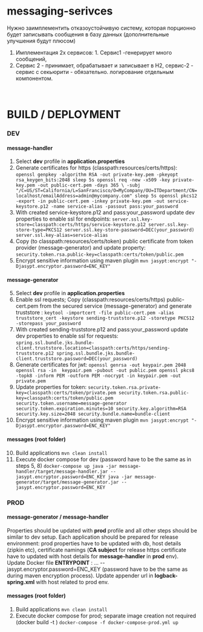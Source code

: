 # messaging-serivces
Нужно заимплементить отказоустойчивую систему, которая порционно будет записывать сообщения в базу данных (дополнительные улучшения будут плюсом)
1. Имплементация 2х сервисов: 1. Сервис1 -генерирует много сообщений,  
2. Сервис 2 - принимает, обрабатывает и записывает в Н2, сервис-2 - сервис с секьюрити - обязательно. 
логирование отдельным компонентом.
<br/>
<p align="center">
  <!-- <img src="https://github.com/Balagurovskiy/messaging-serivces/blob/7e1208cd0261b88d39befb6e51bfce953e1275e7/schema.jpg" title="hover text"> -->
</p>


# BUILD / DEPLOYMENT
### DEV
#### message-handler
1. Select **dev** profile in **application.properties**
2. Generate certificates for https (classpath:resources/certs/https):
``
   openssl genpkey -algorithm RSA -out private-key.pem -pkeyopt rsa_keygen_bits:2048
   sleep 5s
   openssl req -new -x509 -key private-key.pem -out public-cert.pem -days 365 \
   -subj "/C=US/ST=California/L=SanFrancisco/O=MyCompany/OU=ITDepartment/CN=localhost/emailAddress=admin@mycompany.com"
   sleep 5s
   openssl pkcs12 -export -in public-cert.pem -inkey private-key.pem -out service-keystore.p12 -name service-alias -passout pass:your_password
``
3. With created service-keystore.p12 and pass:your_password update dev properties to enable ssl for endpoints:
``
   server.ssl.key-store=classpath:certs/https/service-keystore.p12
   server.ssl.key-store-type=PKCS12
   server.ssl.key-store-password=DEC(your_password)
   server.ssl.key-alias=service-alias
``
4. Copy (to classpath:resources/certs/token) public certificate from token provider (message-generator) and update property:
``
   security.token.rsa.public-key=classpath:certs/token/public.pem
``
5. Encrypt sensitive information using maven plugin
   ``
   mvn jasypt:encrypt "-Djasypt.encryptor.password=ENC_KEY"
   ``
#### message-generator
5. Select **dev** profile in **application.properties**
6. Enable ssl requests; Copy (classpath:resources/certs/https) public-cert.pem from the secured service (message-generator) and 
generate truststore :
``
   keytool -importcert -file public-cert.pem -alias truststore_cert -keystore sending-truststore.p12 -storetype PKCS12 -storepass your_password
``
7. With created sending-truststore.p12 and pass:your_password update dev properties to enable ssl for requests:
  ``
   spring.ssl.bundle.jks.bundle-client.truststore.location=classpath:certs/https/sending-truststore.p12
   spring.ssl.bundle.jks.bundle-client.truststore.password=DEC(your_password)
``
8. Generate certificates for jwt:
``
   openssl genrsa -out keypair.pem 2048
   openssl rsa -in  keypair.pem -pubout -out public.pem
   openssl pkcs8 -topk8 -inform PEM -outform PEM -nocrypt -in keypair.pem -out private.pem
``
9. Update properties for token:
   ``
   security.token.rsa.private-key=classpath:certs/token/private.pem
   security.token.rsa.public-key=classpath:certs/token/public.pem
   security.token.username=message-generator
   security.token.expiration.minutes=10
   security.key.algorithm=RSA
   security.key.size=2048
   security.bundle.name=bundle-client
   ``
9. Encrypt sensitive information using maven plugin
   ``
   mvn jasypt:encrypt "-Djasypt.encryptor.password=ENC_KEY"
   ``
#### messages (root folder)
10. Build applications
   ``
   mvn clean install
   ``
11. Execute docker compose for dev (password have to be the same as in steps 5, 8)
   ``
   docker-compose up
   java -jar message-handler/target/message-handler.jar --jasypt.encryptor.password=ENC_KEY
   java -jar message-generator/target/message-generator.jar --jasypt.encryptor.password=ENC_KEY
``
### PROD
#### message-generator / message-handler
Properties should be updated with **prod** profile and all other steps should be similar to dev setup.
Each application should be prepared for release environment: prod properties have to be updated with db, host details (zipkin etc), certificate namings
(**CA subject** for release https certificate have to updated with host details for **message-handler** in **prod** env).
Update Docker file **ENTRYPOINT** : ... --jasypt.encryptor.password=ENC_KEY  (password have to be the same as during maven encryption process).
Update appender url in **logback-spring.xml** with host related to prod env.
#### messages (root folder)
1. Build applications
    ``
    mvn clean install
    ``
2. Execute docker compose for prod; separate image creation not required (docker build -t <name>)
``
    docker-compose -f docker-compose-prod.yml up
``

